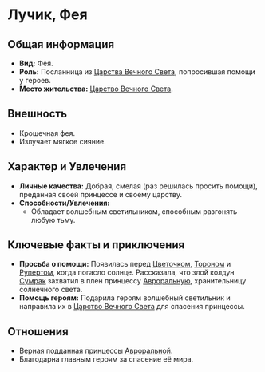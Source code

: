 # Лучик, Фея

## Общая информация

- **Вид:** Фея.
- **Роль:** Посланница из [Царства Вечного Света](places/tsarstvo_vechnogo_sveta.md), попросившая помощи у героев.
- **Место жительства:** [Царство Вечного Света](places/tsarstvo_vechnogo_sveta.md).

## Внешность

- Крошечная фея.
- Излучает мягкое сияние.

## Характер и Увлечения

- **Личные качества:** Добрая, смелая (раз решилась просить помощи), преданная своей принцессе и своему царству.
- **Способности/Увлечения:**
  - Обладает волшебным светильником, способным разгонять любую тьму.

## Ключевые факты и приключения

- **Просьба о помощи:** Появилась перед [Цветочком](characters/main_heroes/cvetochek.md), [Тороном](characters/main_heroes/toron.md) и [Рупертом](characters/main_heroes/rupert.md), когда погасло солнце. Рассказала, что злой колдун [Сумрак](characters/villains/sumrak.md) захватил в плен принцессу [Авроральную](characters/friends_allies/printsessa_avroralnaya.md), хранительницу солнечного света.
- **Помощь героям:** Подарила героям волшебный светильник и направила их в [Царство Вечного Света](places/tsarstvo_vechnogo_sveta.md) для спасения принцессы.

## Отношения

- Верная подданная принцессы [Авроральной](characters/friends_allies/printsessa_avroralnaya.md).
- Благодарна главным героям за спасение её мира.
